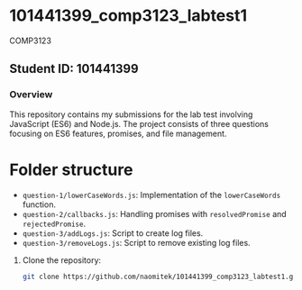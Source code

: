 # 101441399_comp3123_labtest1
 COMP3123

## Student ID: 101441399

### Overview
This repository contains my submissions for the lab test involving JavaScript (ES6) and Node.js. The project consists of three questions focusing on ES6 features, promises, and file management.

# Folder structure 
- `question-1/lowerCaseWords.js`: Implementation of the `lowerCaseWords` function.
- `question-2/callbacks.js`: Handling promises with `resolvedPromise` and `rejectedPromise`.
- `question-3/addLogs.js`: Script to create log files.
- `question-3/removeLogs.js`: Script to remove existing log files.

1. Clone the repository:
   ```bash
   git clone https://github.com/naomitek/101441399_comp3123_labtest1.git

